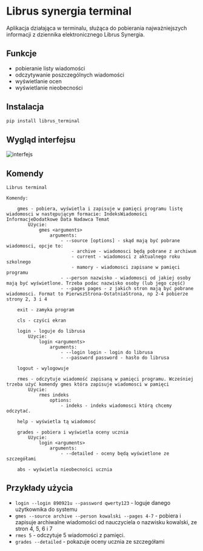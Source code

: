 # Librus synergia terminal
Aplikacja działająca w terminalu, służąca do pobierania najważniejszych informacji z dziennika elektronicznego Librus Synergia.

## Funkcje
- pobieranie listy wiadomości
- odczytywanie poszczególnych wiadomości
- wyświetlanie ocen
- wyświetlanie nieobecności
## Instalacja
```bash
pip install librus_terminal
```
## Wygląd interfejsu
![interfejs](https://user-images.githubusercontent.com/70772418/197017415-7e059be5-fee1-44fa-9607-f2a9f4a5b7b6.png)
## Komendy
```
Librus terminal

Komendy:

    gmes - pobiera, wyświetla i zapisuje w pamięci programu listę wiadomosci w następującym formacie: IndeksWiadomości InformacjeDodatkowe Data Nadawca Temat
        Użycie:
            gmes <arguments>
                arguments:
                    - --source [options] - skąd mają być pobrane wiadomosci, opcje to:
                        - archive - wiadomosci będą pobrane z archiwum
                        - current - wiadomosci z aktualnego roku szkolnego
                        - mamory - wiadomosci zapisane w pamięci programu
                    - --person nazwisko - wiadomosci od jakiej osoby mają być wyświetlone. Trzeba podac nazwisko osoby (lub jego część)
                    - --pages pages - z jakich stron mają być pobrane wiadomosci. Format to PierwszStrona-OstatniaStrona, np 2-4 pobierze strony 2, 3 i 4

    exit - zamyka program

    cls - czyści ekran

    login - loguje do librusa
        Użycie:
            login <arguments>
                arguments:
                    - --login login - login do librusa
                    - --password password - hasło do librusa

    logout - wylogowuje

    rmes - odczytuje wiadomość zapisaną w pamięci programu. Wcześniej trzeba użyć komendy gmes która zapisuje wiadomosci w pamięci
        Użycie:
            rmes indeks
                options:
                    - indeks - indeks wiadomosci którą chcemy odczytać.

    help - wyświetla tą wiadomosć

    grades - pobiera i wyświetla oceny ucznia
        Użycie:
            login <arguments>
                arguments:
                    - --detailed - oceny będą wyświetlone ze szczegółami

    abs - wyświetla nieobecności ucznia
```
## Przykłady użycia
- ```login --login 890921u --password qwerty123``` - loguje danego użytkownika do systemu
- ```gmes --source archive --person kowalski --pages 4-7``` - pobiera i zapisuje archiwalne wiadomości od nauczyciela o nazwisku kowalski, ze stron 4, 5, 6 i 7
- ```rmes 5``` - odczytuje 5 wiadomości z pamięci.
- ```grades --detailed``` - pokazuje oceny ucznia ze szczegółami